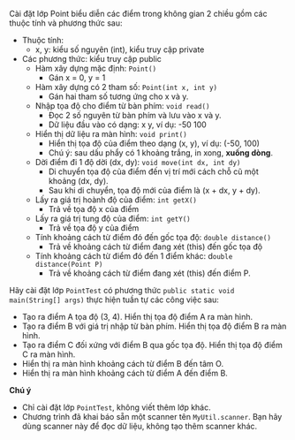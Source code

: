 Cài đặt lớp Point biểu diễn các điểm trong không gian 2 chiều gồm các thuộc tính và phương thức sau:
- Thuộc tính:
    - x, y: kiểu số nguyên (int), kiểu truy cập private
- Các phương thức: kiểu truy cập public
    - Hàm xây dựng mặc định: `Point()`
        - Gán x = 0, y = 1
    - Hàm xây dựng có 2 tham số: `Point(int x, int y)`
        - Gán hai tham số tương ứng cho x và y.
    - Nhập tọa độ cho điểm từ bàn phím: `void read()`
        - Đọc 2 số nguyên từ bàn phím và lưu vào x và y.
        - Dữ liệu đầu vào có dạng: x y, ví dụ: -50 100
    - Hiển thị dữ liệu ra màn hình: `void print()`
        - Hiển thị tọa độ của điểm theo dạng (x, y), ví dụ: (-50, 100)
        - Chú ý: sau dấu phẩy có 1 khoảng trắng, in xong, **xuống dòng**.
    - Dời điểm đi 1 độ dời (dx, dy): `void move(int dx, int dy)`
        - Di chuyển tọa độ của điểm đến vị trí mới cách chỗ cũ một khoảng (dx, dy).
        - Sau khi di chuyển, tọa độ mới của điểm là (x + dx, y + dy).
    - Lấy ra giá trị hoành độ của điểm: `int getX()`
        - Trả về tọa độ x của điểm
    - Lấy ra giá trị tung độ của điểm: `int getY()`
        - Trả về tọa độ y của điểm
    - Tính khoảng cách từ điểm đó đến gốc tọa độ: `double distance()`
        - Trả về khoảng cách từ điểm đang xét (this) đến gốc tọa độ
    - Tính khoảng cách từ điểm đó đến 1 điểm khác: d`ouble distance(Point P)`
        - Trả về khoảng cách từ điểm đang xét (this) đến điểm P.

Hãy cài đặt lớp `PointTest` có phương thức `public static void main(String[] args)` thực hiện tuần tự các công việc sau:
- Tạo ra điểm A tọa độ (3, 4). Hiển thị tọa độ điểm A ra màn hình.
- Tạo ra điểm B với giá trị nhập từ bàn phím. Hiển thị tọa độ điểm B ra màn hình.
- Tạo ra điểm C đối xứng với điểm B qua gốc tọa độ. Hiển thị tọa độ điểm C ra màn hình.
- Hiển thị ra màn hình khoảng cách từ điểm B đến tâm O.
- Hiển thị ra màn hình khoảng cách từ điểm A đến điểm B.

**Chú ý**
- Chỉ cài đặt lớp `PointTest`, không viết thêm lớp khác.
- Chương trình đã khai báo sẵn một scanner tên `MyUtil.scanner`. Bạn hãy dùng scanner này để đọc dữ liệu, không tạo thêm scanner khác.